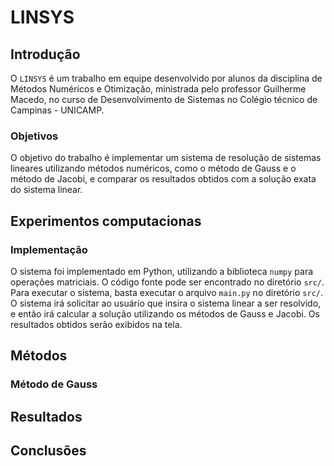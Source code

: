 # LINSYS

## Introdução

O `LINSYS` é um trabalho em equipe desenvolvido por alunos da disciplina de Métodos Numéricos e Otimização, ministrada pelo professor Guilherme Macedo, no curso de Desenvolvimento de Sistemas no Colégio técnico de Campinas - UNICAMP.

### Objetivos

O objetivo do trabalho é implementar um sistema de resolução de sistemas lineares utilizando métodos numéricos, como o método de Gauss e o método de Jacobi, e comparar os resultados obtidos com a solução exata do sistema linear.

## Experimentos computacionas

### Implementação

O sistema foi implementado em Python, utilizando a biblioteca `numpy` para operações matriciais. O código fonte pode ser encontrado no diretório `src/`. Para executar o sistema, basta executar o arquivo `main.py` no diretório `src/`. O sistema irá solicitar ao usuário que insira o sistema linear a ser resolvido, e então irá calcular a solução utilizando os métodos de Gauss e Jacobi. Os resultados obtidos serão exibidos na tela.

## Métodos

### Método de Gauss


## Resultados

## Conclusões
